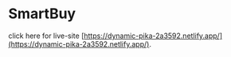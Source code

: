 # SmartBuy

click here for live-site [https://dynamic-pika-2a3592.netlify.app/](https://dynamic-pika-2a3592.netlify.app/).


